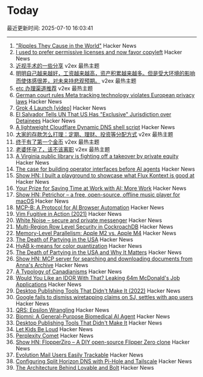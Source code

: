 # Today

最近更新时间: 2025-07-10 16:03:41

--- 
1. ["Ripples They Cause in the World"](https://www.shadowcat.co.uk/2025/07/09/ripples-they-cause-in-the-world/) Hacker News
2. [I used to prefer permissive licenses and now favor copyleft](https://vitalik.eth.limo/general/2025/07/07/copyleft.html) Hacker News
3. [近视手术的一些分享](https://www.v2ex.com/t/1144188) v2ex 最热主题
4. [明明自己越来越好，工资越来越高，资产积累越来越多。但是受大环境的影响而使体感很差，对未来持悲观预期。](https://www.v2ex.com/t/1144164) v2ex 最热主题
5. [etc 办理渠道推荐](https://www.v2ex.com/t/1144154) v2ex 最热主题
6. [German court rules Meta tracking technology violates European privacy laws](https://therecord.media/german-court-meta-tracking-tech) Hacker News
7. [Grok 4 Launch [video]](https://twitter.com/xai/status/1943158495588815072) Hacker News
8. [El Salvador Tells UN That US Has "Exclusive" Jurisdiction over Detainees](https://www.techdirt.com/2025/07/09/el-salvador-throws-doj-under-the-bus-tells-un-that-us-has-exclusive-jurisdiction-over-renditioned-detainees/) Hacker News
9. [A lightweight Cloudflare Dynamic DNS shell script](https://github.com/fernvenue/cloudflare-ddns) Hacker News
10. [大家的存款怎么打理：定期、理财、投资等分配方式](https://www.v2ex.com/t/1144148) v2ex 最热主题
11. [终于有了第一个金币](https://www.v2ex.com/t/1144146) v2ex 最热主题
12. [老婆怀孕了，该不该离职](https://www.v2ex.com/t/1144145) v2ex 最热主题
13. [A Virginia public library is fighting off a takeover by private equity](https://lithub.com/a-virginia-public-library-is-fighting-off-a-threatened-takeover-by-private-equity/) Hacker News
14. [The case for building operator interfaces before AI agents](https://www.henrypray.com/writings/the-only-saas-feature-you-should-be-building) Hacker News
15. [Show HN: I built a playground to showcase what Flux Kontext is good at](https://fluxkontextlab.com) Hacker News
16. [Your Prize for Saving Time at Work with AI: More Work](https://www.wsj.com/lifestyle/careers/ai-work-free-time-51c8c92a) Hacker News
17. [Show HN: Petrichor – a free, open-source, offline music player for macOS](https://github.com/kushalpandya/Petrichor) Hacker News
18. [MCP-B: A Protocol for AI Browser Automation](https://mcp-b.ai/) Hacker News
19. [Vim Fugitive in Action (2021)](https://dzx.fr/blog/introduction-to-vim-fugitive/) Hacker News
20. [White Noise – secure and private messenger](https://www.whitenoise.chat/) Hacker News
21. [Multi-Region Row Level Security in CockroachDB](https://www.cockroachlabs.com/blog/fine-grained-access-control-row-level-security/) Hacker News
22. [Memory-Level Parallelism: Apple M2 vs. Apple M4](https://lemire.me/blog/2025/07/09/memory-level-parallelism-apple-m2-vs-apple-m4/) Hacker News
23. [The Death of Partying in the USA](https://www.derekthompson.org/p/the-death-of-partying-in-the-usaand) Hacker News
24. [HyAB k-means for color quantization](https://30fps.net/pages/hyab-kmeans/) Hacker News
25. [The Death of Partying in the USA and Why It Matters](https://www.derekthompson.org/p/the-death-of-partying-in-the-usaand) Hacker News
26. [Show HN: MCP server for searching and downloading documents from Anna's Archive](https://github.com/iosifache/annas-mcp) Hacker News
27. [A Typology of Canadianisms](https://dchp.arts.ubc.ca/how-to-use) Hacker News
28. [Would You Like an IDOR With That? Leaking 64m McDonald's Job Applications](https://ian.sh/mcdonalds) Hacker News
29. [Desktop Publishing Tools That Didn't Make It (2022)](https://tedium.co/2022/10/12/forgotten-desktop-publishing-tools-history/) Hacker News
30. [Google fails to dismiss wiretapping claims on SJ, settles with app users](https://news.ycombinator.com/item?id=44513750) Hacker News
31. [QRS: Epsilon Wrangling](https://www.tbray.org/ongoing/When/202x/2025/07/07/Epsilon-Wrangling) Hacker News
32. [Biomni: A General-Purpose Biomedical AI Agent](https://github.com/snap-stanford/Biomni) Hacker News
33. [Desktop Publishing Tools That Didn't Make It](https://tedium.co/2022/10/12/forgotten-desktop-publishing-tools-history/) Hacker News
34. [Let Kids Be Loud](https://www.afterbabel.com/p/let-kids-be-loud) Hacker News
35. [Perplexity Comet](https://comet.perplexity.ai/?a=b) Hacker News
36. [Show HN: FlopperZiro – A DIY open-source Flipper Zero clone](https://github.com/lraton/FlopperZiro) Hacker News
37. [Evolution Mail Users Easily Trackable](https://www.grepular.com/Evolution_Mail_Users_Easily_Trackable) Hacker News
38. [Configuring Split Horizon DNS with Pi-Hole and Tailscale](https://www.bentasker.co.uk/posts/blog/general/configuring-pihole-to-serve-different-records-to-different-clients.html) Hacker News
39. [The Architecture Behind Lovable and Bolt](https://www.beam.cloud/blog/agentic-apps) Hacker News
